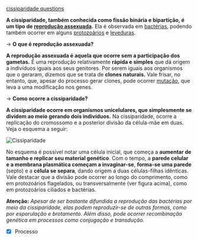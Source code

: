 [cissiparidade questions](cissiparidade%20questions.md)

**A cissiparidade, também conhecida como fissão binária e bipartição, é um tipo de [reprodução assexuada](https://brasilescola.uol.com.br/biologia/assexuada.htm).** Ela é observada em [bactérias](https://brasilescola.uol.com.br/biologia/reproducao-das-bacterias.htm), podendo também ocorrer em alguns [protozoários](https://brasilescola.uol.com.br/biologia/reproducao-nos-protozoarios.htm) e [leveduras](https://brasilescola.uol.com.br/biologia/a-importancia-dos-fungos-para-os-seres-humanos.htm).

→ **O que é reprodução assexuada?**

**A reprodução assexuada é aquela que ocorre sem a participação dos gametas.** É uma reprodução relativamente **rápida e simples** que dá origem a indivíduos iguais aos seus genitores. Por serem iguais aos organismos que o geraram, dizemos que se trata de **clones naturais.** Vale frisar, no entanto, que, apesar do processo gerar clones, pode ocorrer [mutação](https://brasilescola.uol.com.br/biologia/mutacao.htm), que leva a uma modificação nos genes.

→ **Como ocorre a cissiparidade?**

**A cissiparidade ocorre em organismos unicelulares, que simplesmente se dividem ao meio gerando dois indivíduos.** Na cissiparidade, ocorre a replicação do cromossomo e a posterior divisão da célula-mãe em duas. Veja o esquema a seguir:


![](https://s5.static.brasilescola.uol.com.br/img/2016/11/cissiparidade.jpg "Cissiparidade")

No esquema é possível notar uma célula inicial, que começa a **aumentar de tamanho e replicar seu material genético**. Com o tempo, a **parede celular e a membrana plasmática começam a invaginar-se**, **forma-se uma parede** (septo) e a **célula se separa**, dando origem a duas células-filhas idênticas. Vale destacar que a divisão pode ocorrer ao longo do comprimento, como em protozoários flagelados, ou transversalmente (ver figura acima), como em protozoários ciliados e bactérias.

**Atenção:** _Apesar de ser bastante difundida a reprodução das bactérias por meio da cissiparidade, elas podem reproduzir-se de outras formas, como por esporulação e brotamento. Além disso, pode ocorrer recombinação genética em processos como conjugação e transdução._

 
- [x] Processo